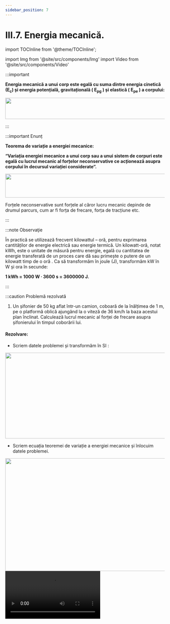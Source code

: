 ```yaml
---
sidebar_position: 7
---
```


# III.7. Energia mecanică.



import TOCInline from '@theme/TOCInline';

<TOCInline toc={toc} />


import Img from '@site/src/components/Img'
import Video from '@site/src/components/Video'





:::important

**Energia mecanică a unui corp este egală cu suma dintre energia cinetică (E<sub>c</sub>) și energia potențială, gravitațională ( E<sub>pg</sub> ) și elastică ( E<sub>pe</sub> ) a corpului:** 

<Img className="img-responsive4" src="fizica/clasa7/capitolul3/3_7_Poza0bis_FormulaEnergieiMecanice_vers3.jpg" width="1000" height="67" />





:::


:::important Enunț

**Teorema de variație a energiei mecanice:**
 
**“Variația energiei mecanice a unui corp sau a unui sistem de corpuri este egală cu lucrul mecanic al forțelor neconservative ce acționează asupra corpului în decursul variației considerate“.** 


<Img className="img-responsive4" src="fizica/clasa7/capitolul3/3_7_Poza0bis2_VariatiaEnergieiMecanice_vers3.jpg" width="1000" height="75" />


Forțele neconservative sunt forțele al căror lucru mecanic depinde de drumul parcurs, cum ar fi forța de frecare, forța de tracțiune etc.

:::



:::note Observaţie

În practică se utilizează frecvent kilowattul – oră, pentru exprimarea cantităților de energie electrică sau energie termică. Un kilowatt-oră, notat kWh, este o unitate de măsură pentru energie, egală cu cantitatea de energie transferată de un proces care dă sau primește o putere de un kilowatt timp de o oră . Ca să transformăm în joule (J), transformăm kW în W și ora în secunde: 

**1 kWh = 1000 W ∙ 3600 s = 3600000 J.**


:::





:::caution Problemă rezolvată

1) Un șifonier de 50 kg aflat într-un camion, coboară de la înălțimea de 1 m, pe o platformă oblică ajungând la o viteză de 36 km/h la baza acestui plan înclinat. Calculează lucrul mecanic al forței de frecare asupra șifonierului în timpul coborârii lui. 

#### Rezolvare:


- Scriem datele problemei și transformăm în SI :



<Img className="img-responsive4" src="fizica/clasa7/capitolul3/3_7_Poza1_DateInitiale_ProblemaModel11_vers3.jpg" width="1000" height="270" />


- Scriem ecuația teoremei de variație a energiei mecanice și înlocuim datele problemei. 

<Img className="img-responsive4" src="fizica/clasa7/capitolul3/3_7_Poza2_FormulaCalcul_ProblemaModel11_vers4.jpg" width="1000" height="355" />





<Video src="https://www.youtube.com/embed/M0ALuCSEuac" />


:::


:::caution Aplică ce ai învăţat

Care este tipul energiei mecanice ilustrată în următoarele trei imagini a,b,c?


a) ......................................................

<Img className="img-responsive4" src="fizica/clasa7/capitolul3/3_7_Poza3_AplicaCeAiInvatat1_vers3.jpg" width="1000" height="340" />

<br></br>
<br></br>


b) ......................................................


<Img className="img-responsive4" src="fizica/clasa7/capitolul3/3_7_Poza4_AplicaCeAiInvatat2_vers3.jpg" width="1000" height="337" />


<br></br>
<br></br>


c) ......................................................

<Img className="img-responsive4" src="fizica/clasa7/capitolul3/3_7_Poza5_AplicaCeAiInvatat3_vers3.jpg" width="1000" height="336" />


:::


<br></br>
<br></br>

